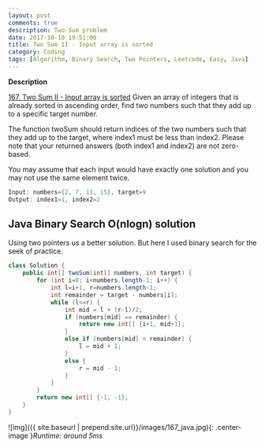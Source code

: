 ```yaml
---
layout: post
comments: true
description: Two-Sum problem
date: 2017-10-10 19:51:00
title: Two Sum II - Input array is sorted
category: Coding
tags: [Algorithm, Binary Search, Two Pointers, Leetcode, Easy, Java]
---
```


**Description**

[167. Two Sum II - Input array is sorted](https://leetcode.com/problems/two-sum-ii-input-array-is-sorted/description/)
Given an array of integers that is already sorted in ascending order, find two numbers such that they add up to a specific target number.

The function twoSum should return indices of the two numbers such that they add up to the target, where index1 must be less than index2. Please note that your returned answers (both index1 and index2) are not zero-based.

You may assume that each input would have exactly one solution and you may not use the same element twice.
```java
Input: numbers={2, 7, 11, 15}, target=9
Output: index1=1, index2=2
```



## Java Binary Search O(nlogn) solution
Using two pointers us a better solution. But here I used binary search for the seek of practice.

```java
class Solution {
    public int[] twoSum(int[] numbers, int target) {
        for (int i=0; i<numbers.length-1; i++) {
            int l=i+1, r=numbers.length-1;
            int remainder = target - numbers[i];
            while (l<=r) {
                int mid = l + (r-l)/2;
                if (numbers[mid] == remainder) {
                    return new int[] {i+1, mid+1};
                }
                else if (numbers[mid] < remainder) {
                    l = mid + 1;
                }
                else {
                    r = mid - 1;
                }
            }
        }
        return new int[] {-1, -1};
    }
}
```

![img]({{ site.baseurl | prepend:site.url}}/images/167_java.jpg){: .center-image }*Runtime: around 5ms*
